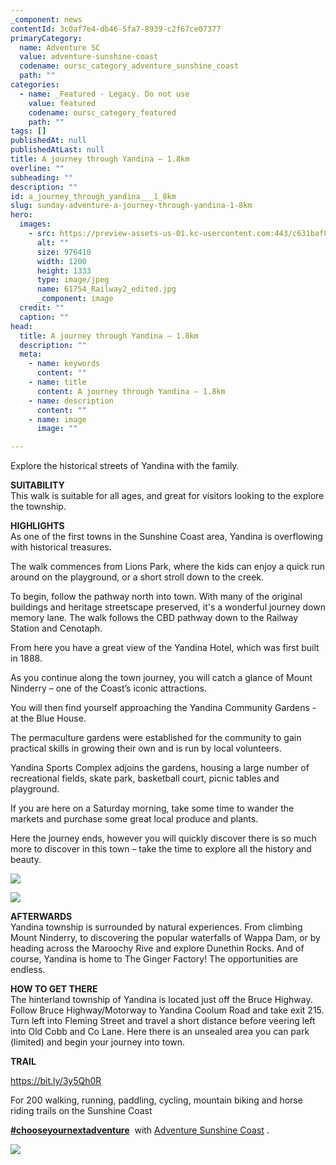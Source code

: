 ```yaml
---
_component: news
contentId: 3c0af7e4-db46-5fa7-8939-c2f67ce07377
primaryCategory:
  name: Adventure SC
  value: adventure-sunshine-coast
  codename: oursc_category_adventure_sunshine_coast
  path: ""
categories:
  - name: _Featured - Legacy. Do not use
    value: featured
    codename: oursc_category_featured
    path: ""
tags: []
publishedAt: null
publishedAtLast: null
title: A journey through Yandina – 1.8km
overline: ""
subheading: ""
description: ""
id: a_journey_through_yandina___1_8km
slug: sunday-adventure-a-journey-through-yandina-1-8km
hero:
  images:
    - src: https://preview-assets-us-01.kc-usercontent.com:443/c631baf8-1b46-001f-580c-d0001b68b4a8/d1341ccc-35fd-4f31-a604-386ad342880a/61754_Railway2_edited.jpg
      alt: ""
      size: 976410
      width: 1200
      height: 1333
      type: image/jpeg
      name: 61754_Railway2_edited.jpg
      _component: image
  credit: ""
  caption: ""
head:
  title: A journey through Yandina – 1.8km
  description: ""
  meta:
    - name: keywords
      content: ""
    - name: title
      content: A journey through Yandina – 1.8km
    - name: description
      content: ""
    - name: image
      image: ""

---
```

Explore the historical streets of Yandina with the family.

**SUITABILITY**\
This walk is suitable for all ages, and great for visitors looking to the explore the township.

**HIGHLIGHTS**\
As one of the first towns in the Sunshine Coast area, Yandina is overflowing with historical treasures.

The walk commences from Lions Park, where the kids can enjoy a quick run around on the playground, or a short stroll down to the creek.

To begin, follow the pathway north into town. With many of the original buildings and heritage streetscape preserved, it's a wonderful journey down memory lane. The walk follows the CBD pathway down to the Railway Station and Cenotaph.

From here you have a great view of the Yandina Hotel, which was first built in 1888.

As you continue along the town journey, you will catch a glance of Mount Ninderry – one of the Coast’s iconic attractions.

You will then find yourself approaching the Yandina Community Gardens - at the Blue House.

The permaculture gardens were established for the community to gain practical skills in growing their own and is run by local volunteers.

Yandina Sports Complex adjoins the gardens, housing a large number of recreational fields, skate park, basketball court, picnic tables and playground.

If you are here on a Saturday morning, take some time to wander the markets and purchase some great local produce and plants.

Here the journey ends, however you will quickly discover there is so much more to discover in this town – take the time to explore all the history and beauty.

![](https://preview-assets-us-01.kc-usercontent.com:443/c631baf8-1b46-001f-580c-d0001b68b4a8/9ff22334-5a4f-41f5-8f63-080cccb52de8/61754_Street3_edited-922x1024.jpg)

![](https://preview-assets-us-01.kc-usercontent.com:443/c631baf8-1b46-001f-580c-d0001b68b4a8/50b4c035-3948-407c-8917-a8623d6dc5ed/61754_Yandina-Sports-Complex2_edited-922x1024.jpg)

**AFTERWARDS**\
Yandina township is surrounded by natural experiences. From climbing Mount Ninderry, to discovering the popular waterfalls of Wappa Dam, or by heading across the Maroochy Rive and explore Dunethin Rocks. And of course, Yandina is home to The Ginger Factory! The opportunities are endless.

**HOW TO GET THERE**\
The hinterland township of Yandina is located just off the Bruce Highway. Follow Bruce Highway/Motorway to Yandina Coolum Road and take exit 215. Turn left into Fleming Street and travel a short distance before veering left into Old Cobb and Co Lane. Here there is an unsealed area you can park (limited) and begin your journey into town.

**TRAIL**

<https://bit.ly/3y5Qh0R>


For 200 walking, running, paddling, cycling, mountain biking and horse riding trails on the Sunshine Coast 

[**#chooseyournextadventure**](https://www.facebook.com/hashtag/chooseyournextadventure?__eep__=6&__tn__=*NK*F)
 with [Adventure Sunshine Coast](https://adventure.sunshinecoast.qld.gov.au/)
. 

![](https://preview-assets-us-01.kc-usercontent.com:443/c631baf8-1b46-001f-580c-d0001b68b4a8/61f5ef42-81d6-4731-8a11-8cc0e705ef60/61754_Railway3_edited-922x1024.jpg)
